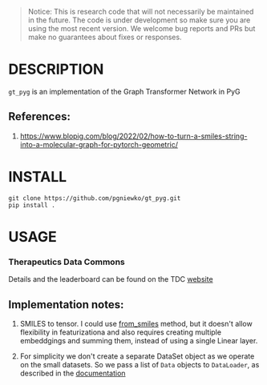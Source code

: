 >Notice: This is research code that will not necessarily be maintained in the future.
>The code is under development so make sure you are using the most recent version.
>We welcome bug reports and PRs but make no guarantees about fixes or responses.

DESCRIPTION
==================================================
```gt_pyg``` is an implementation of the Graph Transformer Network in PyG

## References:
1. https://www.blopig.com/blog/2022/02/how-to-turn-a-smiles-string-into-a-molecular-graph-for-pytorch-geometric/        

INSTALL
=======

```
git clone https://github.com/pgniewko/gt_pyg.git
pip install .
```

USAGE
=====

### Therapeutics Data Commons
Details and the leaderboard can be found on the TDC [website](https://tdcommons.ai/benchmark/admet_group/overview/)




## Implementation notes:
1. SMILES to tensor. I could use [from_smiles](https://pytorch-geometric.readthedocs.io/en/latest/modules/utils.html#torch_geometric.utils.from_smiles) method, but it doesn't allow flexibility in featurizationa and also requires creating multiple embeddgings and summing them, instead of using a single Linear layer.

2. For simplicity we don't create a separate DataSet object as we operate on the small datasets. So we pass a list of `Data` objects to `DataLoader`, as described in the [documentation](https://pytorch-geometric.readthedocs.io/en/latest/tutorial/create_dataset.html)





